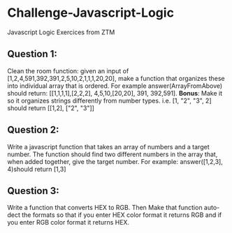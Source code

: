 # Challenge-Javascript-Logic
Javascript Logic Exercices from ZTM 

## Question 1: 
Clean the room function: given an input of [1,2,4,591,392,391,2,5,10,2,1,1,1,20,20], make a function that organizes these into individual array that is ordered. For example answer(ArrayFromAbove) should return: [[1,1,1,1],[2,2,2], 4,5,10,[20,20], 391, 392,591]. **Bonus**: Make it so it organizes strings differently from number types. i.e. [1, "2", "3", 2] should return [[1,2], ["2", "3"]]

## Question 2:
Write a javascript function that takes an array of numbers and a target number. The function should find two different numbers in the array that, when added together, give the target number. For example: answer([1,2,3], 4)should return [1,3]

## Question 3:
Write a function that converts HEX to RGB. Then Make that function auto-dect the formats so that if you enter HEX color format it returns RGB and if you enter RGB color format it returns HEX.
